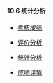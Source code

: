 #### 10.6 统计分析

* [考核成绩](/yong-hu-zhi-nan/yong-hu-shou-ce/kao-he/tong-ji-fen-xi/kao-he-cheng-ji.md)

* [评价分析](/yong-hu-zhi-nan/yong-hu-shou-ce/kao-he/tong-ji-fen-xi/ping-jia-fen-xi.md)

* [统计分析](/yong-hu-zhi-nan/yong-hu-shou-ce/kao-he/tong-ji-fen-xi/tong-ji-fen-xi.md)

* [成绩详情](/yong-hu-zhi-nan/yong-hu-shou-ce/kao-he/tong-ji-fen-xi/cheng-ji-xiang-qing.md)